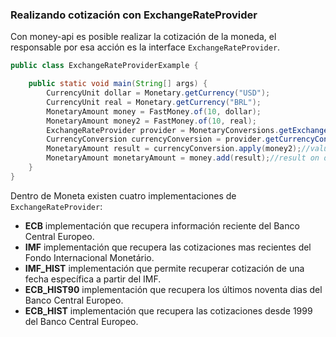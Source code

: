 ### Realizando cotización con ExchangeRateProvider

Con money-api es posible realizar la cotización de la moneda, el responsable por esa acción es la interface  ```ExchangeRateProvider```.

```java
public class ExchangeRateProviderExample {

    public static void main(String[] args) {
        CurrencyUnit dollar = Monetary.getCurrency("USD");
        CurrencyUnit real = Monetary.getCurrency("BRL");
        MonetaryAmount money = FastMoney.of(10, dollar);
        MonetaryAmount money2 = FastMoney.of(10, real);
        ExchangeRateProvider provider = MonetaryConversions.getExchangeRateProvider(ExchangeRateType.ECB);
        CurrencyConversion currencyConversion = provider.getCurrencyConversion(dollar);
        MonetaryAmount result = currencyConversion.apply(money2);//value on dollar
        MonetaryAmount monetaryAmount = money.add(result);//result on dollar
    }
}
```


Dentro de Moneta existen cuatro implementaciones de ```ExchangeRateProvider```:

* **ECB** implementación que recupera información reciente del Banco Central Europeo.
* **IMF** implementación que recupera las cotizaciones mas recientes del Fondo Internacional Monetário.
* **IMF_HIST** implementación que permite recuperar cotización de una fecha específica a partir del IMF.
* **ECB_HIST90** implementación que recupera los últimos noventa dias del Banco Central Europeo.
* **ECB_HIST** implementación que recupera las cotizaciones desde 1999 del Banco Central Europeo.

